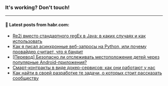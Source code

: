 ### It's working? Don't touch!

---
<!--
#### 🛠️ Technical stack:

![C++](https://img.shields.io/badge/C++-informational?logo=c%2B%2B&style=flat&logoColor=white&color=9C033A)
![Java](https://img.shields.io/badge/Java-informational?logo=java&style=flat&logoColor=white&color=007396)
![Kotlin](https://img.shields.io/badge/Kotlin-informational?logo=Kotlin&style=flat&logoColor=white&color=0095D5)
![JS](https://img.shields.io/badge/JS-informational?logo=javaScript&style=flat&logoColor=black&color=F7Df1E) <br>
![HTML5](https://img.shields.io/badge/HTML5-informational?logo=html5&style=flat&logoColor=white&color=E34F26)
![CSS3](https://img.shields.io/badge/CSS3-informational?logo=css3&style=flat&logoColor=white&color=157286)
![Sass](https://img.shields.io/badge/Saas-informational?logo=sass&style=flat&logoColor=white&color=hotpink)
![PHP](https://img.shields.io/badge/PHP-informational?logo=php&style=flat&logoColor=white&color=777BB4) <br>
![WebPAck](https://img.shields.io/badge/WebPack-informational?logo=webPack&style=flat&logoColor=white&color=FF6F00)
![Bootstrap](https://img.shields.io/badge/Bootstrap-informational?logo=Bootstrap&style=flat&logoColor=white&color=7952B3)
![MySQL](https://img.shields.io/badge/MySQL-informational?logo=MySQL&style=flat&logoColor=white&color=00f) <br>
![NodeJS](https://img.shields.io/badge/NodeJS-informational?logo=node.js&style=flat&logoColor=white&color=43853D)
![Spring](https://img.shields.io/badge/Spring-informational?logo=Spring&style=flat&logoColor=white&color=0A9EDC)
![Angular](https://img.shields.io/badge/Vue-informational?logo=vue.js&style=flat&logoColor=white&color=red)
![Git](https://img.shields.io/badge/Git-informational?logo=git&style=flat&logoColor=white&color=darkorange)

___
-->

#### 💬 Latest posts from habr.com:

<!-- BLOG-POST-LIST:START -->
- [Re2j вместо стандартного regEx в Java: в каких случаях и как использовать](https://habr.com/ru/post/674178/?utm_source=habrahabr&utm_medium=rss&utm_campaign=674178)
- [Как я писал асинхронные веб-запросы на Python, или почему провайдер считает, что я бандит](https://habr.com/ru/post/674150/?utm_source=habrahabr&utm_medium=rss&utm_campaign=674150)
- [[Перевод] Безопасно ли отслеживать местоположение детей через популярные Android-приложения?](https://habr.com/ru/post/674108/?utm_source=habrahabr&utm_medium=rss&utm_campaign=674108)
- [Смарт-контракты в виде докер-сервисов: как они работают у нас](https://habr.com/ru/post/674086/?utm_source=habrahabr&utm_medium=rss&utm_campaign=674086)
- [Как найти в своей разработке те задачи, о которых стоит рассказать сообществу](https://habr.com/ru/post/672544/?utm_source=habrahabr&utm_medium=rss&utm_campaign=672544)
<!-- BLOG-POST-LIST:END -->
